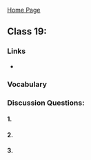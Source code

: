 [Home Page](https://sueduclos.github.io/reading-notes/)

## Class 19: 

### Links

- 
                                              

### Vocabulary


### Discussion Questions:

#### 1.  

#### 2. 

#### 3. 

